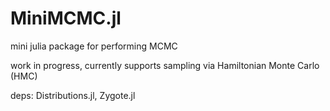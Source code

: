 # MiniMCMC.jl
mini julia package for performing MCMC

work in progress, currently supports sampling via Hamiltonian Monte Carlo (HMC)

deps: Distributions.jl, Zygote.jl
